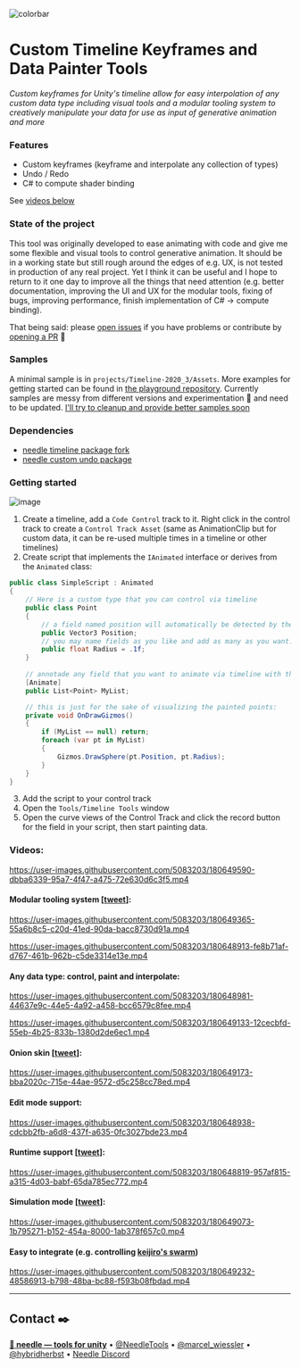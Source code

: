 ![colorbar](https://user-images.githubusercontent.com/5083203/180309860-542e6882-163c-4e11-9555-2c669ad72472.png)


# Custom Timeline Keyframes and Data Painter Tools
*Custom keyframes for Unity's timeline allow for easy interpolation of any custom data type including visual tools and a modular tooling system to creatively manipulate your data for use as input of generative animation and more*

### Features
- Custom keyframes (keyframe and interpolate any collection of types)
- Undo / Redo
- C# to compute shader binding

See [videos below](#videos)

### State of the project
This tool was originally developed to ease animating with code and give me some flexible and visual tools to control generative animation. It should be in a working state but still rough around the edges of e.g. UX, is not tested in production of any real project. Yet I think it can be useful and I hope to return to it one day to improve all the things that need attention (e.g. better documentation, improving the UI and UX for the modular tools, fixing of bugs, improving performance, finish implementation of C# → compute binding).  

That being said: please [open issues](https://github.com/needle-tools/custom-timeline-editor/issues/new) if you have problems or contribute by [opening a PR](https://github.com/needle-tools/custom-timeline-editor/pulls) 🙏

### Samples
A minimal sample is in ``projects/Timeline-2020_3/Assets``. More examples for getting started can be found in [the playground repository](https://github.com/needle-tools/custom-timeline-playground). Currently samples are messy from different versions and experimentation 🧪 and need to be updated. [I'll try to cleanup and provide better samples soon](https://github.com/needle-tools/custom-timeline-editor/issues/37)  


### Dependencies
- [needle timeline package fork](https://github.com/needle-tools/com.unity.timeline)
- [needle custom undo package](https://github.com/needle-tools/Unity-Custom-Undo)

### Getting started
![image](https://user-images.githubusercontent.com/5083203/180650806-a2d35a3f-3c0f-4e68-b542-0e7fa36179a9.png)
1) Create a timeline, add a ``Code Control`` track to it. Right click in the control track to create a ``Control Track Asset`` (same as AnimationClip but for custom data, it can be re-used multiple times in a timeline or other timelines)
2) Create script that implements the ``IAnimated`` interface or derives from the ``Animated`` class:
```csharp
public class SimpleScript : Animated
{
    // Here is a custom type that you can control via timeline
    public class Point
    {   
        // a field named position will automatically be detected by the spray tool to be painted in 3d space
        public Vector3 Position;
        // you may name fields as you like and add as many as you want. They will show up in the tool to be painted and individually manipulated
        public float Radius = .1f;
    }
    
    // annotade any field that you want to animate via timeline with the Animate attribute:
    [Animate]
    public List<Point> MyList;

    // this is just for the sake of visualizing the painted points:
    private void OnDrawGizmos()
    {
        if (MyList == null) return;
        foreach (var pt in MyList)
        {
            Gizmos.DrawSphere(pt.Position, pt.Radius);
        }
    }
}
```
3) Add the script to your control track
4) Open the ``Tools/Timeline Tools`` window
5) Open the curve views of the Control Track and click the record button for the field in your script, then start painting data.


### Videos:

https://user-images.githubusercontent.com/5083203/180649590-dbba6339-95a7-4f47-a475-72e630d6c3f5.mp4

#### Modular tooling system [[tweet](https://twitter.com/marcel_wiessler/status/1461283048113291268)]:
https://user-images.githubusercontent.com/5083203/180649365-55a6b8c5-c20d-41ed-90da-bacc8730d91a.mp4

https://user-images.githubusercontent.com/5083203/180648913-fe8b71af-d767-461b-962b-c5de3314e13e.mp4


#### Any data type: control, paint and interpolate:
https://user-images.githubusercontent.com/5083203/180648981-44637e9c-44e5-4a92-a458-bcc6579c8fee.mp4

https://user-images.githubusercontent.com/5083203/180649133-12cecbfd-55eb-4b25-833b-1380d2de6ec1.mp4

#### Onion skin [[tweet](https://twitter.com/marcel_wiessler/status/1449838707054350342)]:
https://user-images.githubusercontent.com/5083203/180649173-bba2020c-715e-44ae-9572-d5c258cc78ed.mp4

#### Edit mode support:
https://user-images.githubusercontent.com/5083203/180648938-cdcbb2fb-a6d8-437f-a635-0fc3027bde23.mp4

#### Runtime support [[tweet](https://github.com/needle-tools/needle-tiny-playground/issues/305)]:
https://user-images.githubusercontent.com/5083203/180648819-957af815-a315-4d03-babf-65da785ec772.mp4

#### Simulation mode [[tweet](https://twitter.com/marcel_wiessler/status/1448775383239872512)]:
https://user-images.githubusercontent.com/5083203/180649073-1b795271-b152-454a-8000-1ab378f657c0.mp4

#### Easy to integrate (e.g. controlling [keijiro's swarm](https://github.com/keijiro/Swarm))
https://user-images.githubusercontent.com/5083203/180649232-48586913-b798-48ba-bc88-f593b08fbdad.mp4


---
## Contact ✒️
<b>[🌵 needle — tools for unity](https://needle.tools)</b> • 
[@NeedleTools](https://twitter.com/NeedleTools) • 
[@marcel_wiessler](https://twitter.com/marcel_wiessler) • 
[@hybridherbst](https://twitter.com/hybridherbst) • 
[Needle Discord](http://discord.needle.tools)
